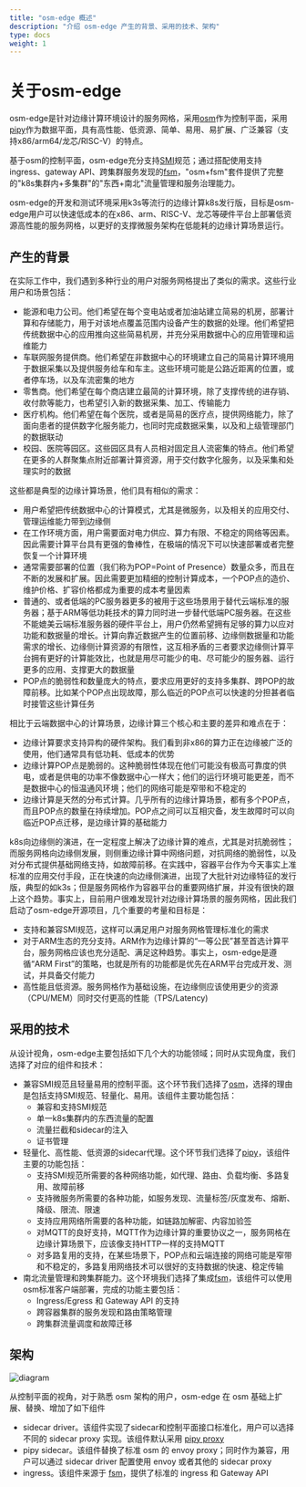 ```yaml
---
title: "osm-edge 概述"
description: "介绍 osm-edge 产生的背景、采用的技术、架构"
type: docs
weight: 1
---
```


# 关于osm-edge

osm-edge是针对边缘计算环境设计的服务网格，采用[osm](https://github.com/openservicemesh/osm)作为控制平面，采用[pipy](https://github.com/flomesh-io/pipy)作为数据平面，具有高性能、低资源、简单、易用、易扩展、广泛兼容（支持x86/arm64/龙芯/RISC-V）的特点。

基于osm的控制平面，osm-edge充分支持[SMI](https://github.com/servicemeshinterface/smi-spec)规范；通过搭配使用支持ingress、gateway API、跨集群服务发现的[fsm](https://github.com/flomesh-io/fsm)，"osm+fsm"套件提供了完整的"k8s集群内+多集群"的"东西+南北"流量管理和服务治理能力。

osm-edge的开发和测试环境采用k3s等流行的边缘计算k8s发行版，目标是osm-edge用户可以快速低成本的在x86、arm、RISC-V、龙芯等硬件平台上部署低资源高性能的服务网格，以更好的支撑微服务架构在低能耗的边缘计算场景运行。

## 产生的背景

在实际工作中，我们遇到多种行业的用户对服务网格提出了类似的需求。这些行业用户和场景包括：

* 能源和电力公司。他们希望在每个变电站或者加油站建立简易的机房，部署计算和存储能力，用于对该地点覆盖范围内设备产生的数据的处理。他们希望把传统数据中心的应用推向这些简易机房，并充分采用数据中心的应用管理和运维能力
* 车联网服务提供商。他们希望在非数据中心的环境建立自己的简易计算环境用于数据采集以及提供服务给车和车主。这些环境可能是公路近距离的位置，或者停车场，以及车流密集的地方
* 零售商。他们希望在每个商店建立最简的计算环境，除了支撑传统的进存销、收付款等能力，也希望引入新的数据采集、加工、传输能力
* 医疗机构。他们希望在每个医院，或者是简易的医疗点，提供网络能力，除了面向患者的提供数字化服务能力，也同时完成数据采集，以及和上级管理部门的数据联动
* 校园、医院等园区。这些园区具有人员相对固定且人流密集的特点。他们希望在更多的人群聚集点附近部署计算资源，用于交付数字化服务，以及采集和处理实时的数据

这些都是典型的边缘计算场景，他们具有相似的需求：

* 用户希望把传统数据中心的计算模式，尤其是微服务，以及相关的应用交付、管理运维能力带到边缘侧
* 在工作环境方面，用户需要面对电力供应、算力有限、不稳定的网络等因素。因此需要计算平台具有更强的鲁棒性，在极端的情况下可以快速部署或者完整恢复一个计算环境
* 通常需要部署的位置（我们称为POP=Point of Presence）数量众多，而且在不断的发展和扩展。因此需要更加精细的控制计算成本，一个POP点的造价、维护价格、扩容价格都成为重要的成本考量因素
* 普通的、或者低端的PC服务器更多的被用于这些场景用于替代云端标准的服务器；基于ARM等低功耗技术的算力同时进一步替代低端PC服务器。在这些不能媲美云端标准服务器的硬件平台上，用户仍然希望拥有足够的算力以应对功能和数据量的增长。计算向靠近数据产生的位置前移、边缘侧数据量和功能需求的增长、边缘侧计算资源的有限性，这互相矛盾的三者要求边缘侧计算平台拥有更好的计算能效比，也就是用尽可能少的电、尽可能少的服务器、运行更多的应用、支撑更大的数据量
* POP点的脆弱性和数量庞大的特点，要求应用更好的支持多集群、跨POP的故障前移。比如某个POP点出现故障，那么临近的POP点可以快速的分担甚者临时接管这些计算任务

相比于云端数据中心的计算场景，边缘计算三个核心和主要的差异和难点在于：
* 边缘计算要求支持异构的硬件架构。我们看到非x86的算力正在边缘被广泛的使用，他们通常具有低功耗、低成本的优势
* 边缘计算POP点是脆弱的。这种脆弱性体现在他们可能没有极高可靠度的供电，或者是供电的功率不像数据中心一样大；他们的运行环境可能更差，而不是数据中心的恒温通风环境；他们的网络可能是窄带和不稳定的
* 边缘计算是天然的分布式计算。几乎所有的边缘计算场景，都有多个POP点，而且POP点的数量在持续增加。POP点之间可以互相灾备，发生故障时可以向临近POP点迁移，是边缘计算的基础能力

k8s向边缘侧的演进，在一定程度上解决了边缘计算的难点，尤其是对抗脆弱性；而服务网格向边缘侧发展，则侧重边缘计算中网络问题，对抗网络的脆弱性，以及对分布式提供基础网络支持，如故障前移。在实践中，容器平台作为今天事实上准标准的应用交付手段，正在快速的向边缘侧演进，出现了大批针对边缘特征的发行版，典型的如k3s；但是服务网格作为容器平台的重要网络扩展，并没有很快的跟上这个趋势。事实上，目前用户很难发现针对边缘计算场景的服务网格，因此我们启动了osm-edge开源项目，几个重要的考量和目标是：
* 支持和兼容SMI规范，这样可以满足用户对服务网格管理标准化的需求
* 对于ARM生态的充分支持。ARM作为边缘计算的“一等公民”甚至首选计算平台，服务网格应该也充分适配、满足这种趋势。事实上，osm-edge是遵循“ARM First”的策略，也就是所有的功能都是优先在ARM平台完成开发、测试，并具备交付能力
* 高性能且低资源。服务网格作为基础设施，在边缘侧应该使用更少的资源（CPU/MEM）同时交付更高的性能（TPS/Latency)

## 采用的技术

从设计视角，osm-edge主要包括如下几个大的功能领域；同时从实现角度，我们选择了对应的组件和技术：
* 兼容SMI规范且轻量易用的控制平面。这个环节我们选择了[osm](https://github.com/openservicemesh/osm)，选择的理由是包括支持SMI规范、轻量化、易用。该组件主要功能包括：
    * 兼容和支持SMI规范
    * 单一k8s集群内的东西流量的配置
    * 流量拦截和sidecar的注入
    * 证书管理
* 轻量化、高性能、低资源的sidecar代理。这个环节我们选择了[pipy](https://github.com/flomesh-io)，该组件主要的功能包括：
    * 支持SMI规范所需要的各种网络功能，如代理、路由、负载均衡、多路复用、故障前移
    * 支持微服务所需要的各种功能，如服务发现、流量标签/灰度发布、熔断、降级、限流、限速
    * 支持应用网络所需要的各种功能，如链路加解密、内容加验签
    * 对MQTT的良好支持，MQTT作为边缘计算的重要协议之一，服务网格在边缘计算场景下，应该像支持HTTP一样的支持MQTT
    * 对多路复用的支持，在某些场景下，POP点和云端连接的网络可能是窄带和不稳定的，多路复用网络技术可以很好的支持数据的快速、稳定传输
* 南北流量管理和跨集群能力。这个环境我们选择了集成[fsm](https://github.com/flomesh-io/fsm)，该组件可以使用osm标准客户端部署，完成的功能主要包括：
    * Ingress/Egress 和 Gateway API 的支持
    * 跨容器集群的服务发现和路由策略管理
    * 跨集群流量调度和故障迁移

## 架构

![diagram](https://user-images.githubusercontent.com/2224492/176060685-8504c433-c91b-4f9e-9754-f9ccb6c28a87.png)

从控制平面的视角，对于熟悉 osm 架构的用户，osm-edge 在 osm 基础上扩展、替换、增加了如下组件
* sidecar driver。该组件实现了sidecar和控制平面接口标准化，用户可以选择不同的 sidecar proxy 实现。该组件默认采用 [pipy proxy](https://github.com/flomesh-io)
* pipy sidecar。该组件替换了标准 osm 的 envoy proxy；同时作为兼容，用户可以通过 sidecar driver 配置使用 envoy 或者其他的 sidecar proxy
* ingress。该组件来源于 [fsm](https://github.com/flomesh-io/fsm)，提供了标准的 ingress 和 Gateway API
